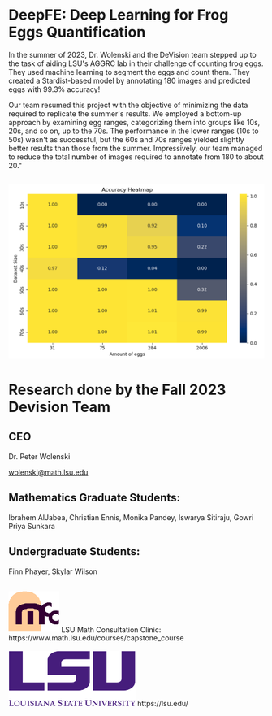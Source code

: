 # DeepFE: Deep Learning for Frog Eggs Quantification

In the summer of 2023, Dr. Wolenski and the DeVision team stepped up to the task of aiding LSU's AGGRC lab in their challenge of counting frog eggs. They used machine learning to segment the eggs and count them. They created a Stardist-based model by annotating 180 images and predicted eggs with 99.3% accuracy!

Our team resumed this project with the objective of minimizing the data required to replicate the summer's results. We employed a bottom-up approach by examining egg ranges, categorizing them into groups like 10s, 20s, and so on, up to the 70s. The performance in the lower ranges (10s to 50s) wasn't as successful, but the 60s and 70s ranges yielded slightly better results than those from the summer. Impressively, our team managed to reduce the total number of images required to annotate from 180 to about 20."

![Image 0](images/Heatmap.png)
---


# Research done by the Fall 2023 Devision Team
## CEO
Dr. Peter Wolenski

wolenski@math.lsu.edu

## Mathematics Graduate Students:


Ibrahem AlJabea, Christian Ennis, Monika Pandey, Iswarya Sitiraju, Gowri Priya Sunkara

## Undergraduate Students:


Finn Phayer, Skylar Wilson
<br>
<br>

<img src="images/mcclogo.gif" alt="Image 2" width="100">
LSU Math Consultation Clinic:<br>
https://www.math.lsu.edu/courses/capstone_course
<br>
<br>

<img src="images/lsulogo.png" alt="Image 1" width="250">
https://lsu.edu/
